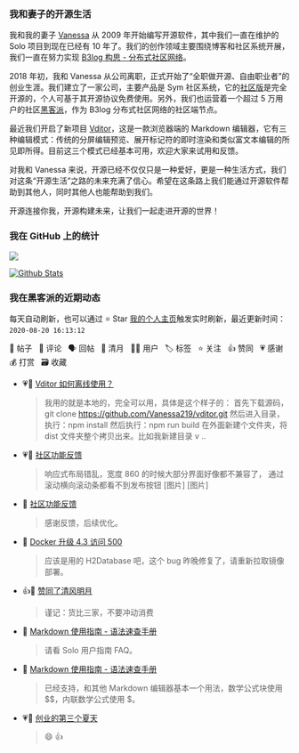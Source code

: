 ### 我和妻子的开源生活

我和我的妻子 [Vanessa](https://github.com/Vanessa219) 从 2009 年开始编写开源软件，其中我们一直在维护的 Solo 项目到现在已经有 10 年了。我们的创作领域主要围绕博客和社区系统开展，我们一直在努力实现 [B3log 构思 - 分布式社区网络](https://hacpai.com/article/1546941897596)。

2018 年初，我和 Vanessa 从公司离职，正式开始了“全职做开源、自由职业者”的创业生涯。我们建立了一家公司，主要产品是 Sym 社区系统，它的[社区版](https://github.com/88250/symphony)是完全开源的，个人可基于其开源协议免费使用。另外，我们也运营着一个超过 5 万用户的社区[黑客派](https://hacpai.com)，作为 B3log 分布式社区网络的社区端节点。

最近我们开启了新项目 [Vditor](https://github.com/Vanessa219/vditor)，这是一款浏览器端的 Markdown 编辑器，它有三种编辑模式：传统的分屏编辑预览、展开标记符的即时渲染和类似富文本编辑的所见即所得。目前这三个模式已经基本可用，欢迎大家来试用和反馈。

对我和 Vanessa 来说，开源已经不仅仅只是一种爱好，更是一种生活方式，我们对这条“开源生活”之路的未来充满了信心。希望在这条路上我们能通过开源软件帮助到其他人，同时其他人也能帮助到我们。

开源连接你我，开源构建未来，让我们一起走进开源的世界！

### 我在 GitHub 上的统计

<a title="Hits" target="_blank" href="https://github.com/88250/88250"><img src="https://hits.b3log.org/88250/88250.svg"></a>

[![Github Stats](https://github-readme-stats.vercel.app/api?username=88250&show_icons=true)](https://github.com/88250)

<!--events start -->

### 我在黑客派的近期动态

每天自动刷新，也可以通过 ⭐️ Star [我的个人主页](https://github.com/88250/88250)触发实时刷新，最近更新时间：`2020-08-20 16:13:12`

📝 帖子 &nbsp; 💬 评论 &nbsp; 🗣 回帖 &nbsp; 🌙 清月 &nbsp; 👨‍💻 用户 &nbsp; 🏷️ 标签 &nbsp; ⭐️ 关注 &nbsp; 👍 赞同 &nbsp; 💗 感谢 &nbsp; 💰 打赏 &nbsp; 🗃 收藏

* 💗💬 [Vditor 如何离线使用？](https://hacpai.com/article/1597801019644/comment/1597826133855#comments)

  > 我用的就是本地的，完全可以用，具体是这个样子的： 首先下载源码，git clone https://github.com/Vanessa219/vditor.git 然后进入目录，执行：npm install 然后执行：npm run build 在外面新建个文件夹，将 dist 文件夹整个拷贝出来。比如我新建目录 v ..
* 💗💬 [社区功能反馈](https://hacpai.com/article/1429242951021/comment/1597806896030#comments)

  > 响应式布局错乱，宽度 860 的时候大部分界面好像都不兼容了， 通过滚动横向滚动条都看不到发布按钮 [图片] [图片]
* 💬 [社区功能反馈](https://hacpai.com/article/1429242951021/comment/1597840370514#comments)

  > 感谢反馈，后续优化。
* 💬 [Docker 升级 4.3 访问 500](https://hacpai.com/article/1597325676129/comment/1597826746184#comments)

  > 应该是用的 H2Database 吧，这个 bug 昨晚修复了，请重新拉取镜像部署。
* 👍🌙 [赞同了清风明月](https://hacpai.com/member/ghostsf/breezemoons/1597714721009)

  > 谨记：货比三家，不要冲动消费
* 💬 [Markdown 使用指南 - 语法速查手册](https://hacpai.com/article/1583308420519/comment/1597764425196#comments)

  > 请看 Solo 用户指南 FAQ。
* 💬 [Markdown 使用指南 - 语法速查手册](https://hacpai.com/article/1583308420519/comment/1597760976580#comments)

  > 已经支持，和其他 Markdown 编辑器基本一个用法，数学公式块使用 $$，内联数学公式使用 $。
* 💗💬 [创业的第三个夏天](https://hacpai.com/article/1596793688068/comment/1597741774437#comments)

  > 😄 👍


<!--events end -->
